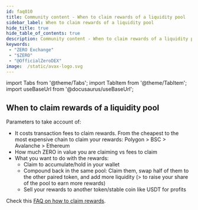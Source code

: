 ```yaml
---
id: faq010
title: Community content - When to claim rewards of a liquidity pool
sidebar_label: When to claim rewards of a liquidity pool
hide_title: true
hide_table_of_contents: true
description: Community content - When to claim rewards of a liquidity pool
keywords:
 - "ZERO Exchange"
 - "$ZERO"
 - "@OfficialZeroDEX"
image:  /static/avax-logo.svg
---
```


import Tabs from '@theme/Tabs';
import TabItem from '@theme/TabItem';
import useBaseUrl from '@docusaurus/useBaseUrl';

## When to claim rewards of a liquidity pool

Parameters to take account of:

* It costs transaction fees to claim rewards.  From the cheapest to the most expensive chain to claim your rewards: Polygon > BSC > Avalanche > Ethereum
* How much ZERO in value you are claiming vs fees to claim
* What you want to do with the rewards:  
  * Claim to accumulate/hold in your wallet
  * Compound back in the same pool: Claim them, swap half of them to the other paired token, and add more liquidity (> to raise your share of the pool to earn more rewards)
  * Sell your rewards to another token/stable coin like USDT for profits

Check this [FAQ on how to claim rewards](faq022.md).
